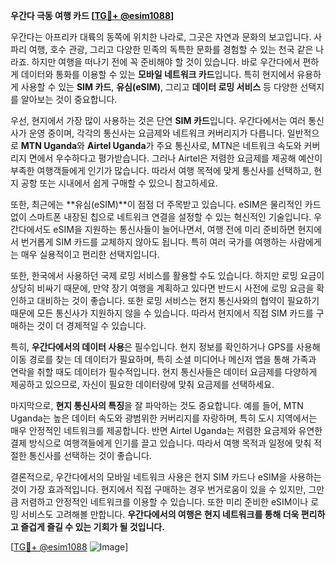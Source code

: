 **우간다 극동 여행 카드 [[TG💪+ @esim1088](https://t.me/s/esim1088)]**

우간다는 아프리카 대륙의 동쪽에 위치한 나라로, 그곳은 자연과 문화의 보고입니다. 사파리 여행, 호수 관광, 그리고 다양한 민족의 독특한 문화를 경험할 수 있는 천국 같은 나라죠. 하지만 여행을 떠나기 전에 꼭 준비해야 할 것이 있습니다. 바로 우간다에서 편하게 데이터와 통화를 이용할 수 있는 **모바일 네트워크 카드**입니다. 특히 현지에서 유용하게 사용할 수 있는 **SIM 카드**, **유심(eSIM)**, 그리고 **데이터 로밍 서비스** 등 다양한 선택지를 알아보는 것이 중요합니다.

우선, 현지에서 가장 많이 사용하는 것은 단연 **SIM 카드**입니다. 우간다에서는 여러 통신사가 운영 중이며, 각각의 통신사는 요금제와 네트워크 커버리지가 다릅니다. 일반적으로 **MTN Uganda**와 **Airtel Uganda**가 주요 통신사로, MTN은 네트워크 속도와 커버리지 면에서 우수하다고 평가받습니다. 그러나 Airtel은 저렴한 요금제를 제공해 예산이 부족한 여행객들에게 인기가 많습니다. 따라서 여행 목적에 맞게 통신사를 선택하고, 현지 공항 또는 시내에서 쉽게 구매할 수 있으니 참고하세요.

또한, 최근에는 **유심(eSIM)**이 점점 더 주목받고 있습니다. eSIM은 물리적인 카드 없이 스마트폰 내장된 칩으로 네트워크 연결을 설정할 수 있는 혁신적인 기술입니다. 우간다에서도 eSIM을 지원하는 통신사들이 늘어나면서, 여행 전에 미리 준비하면 현지에서 번거롭게 SIM 카드를 교체하지 않아도 됩니다. 특히 여러 국가를 여행하는 사람에게는 매우 실용적이고 편리한 선택지입니다.

또한, 한국에서 사용하던 국제 로밍 서비스를 활용할 수도 있습니다. 하지만 로밍 요금이 상당히 비싸기 때문에, 만약 장기 여행을 계획하고 있다면 반드시 사전에 로밍 요금을 확인하고 대비하는 것이 좋습니다. 또한 로밍 서비스는 현지 통신사와의 협약이 필요하기 때문에 모든 통신사가 지원하지 않을 수 있습니다. 따라서 현지에서 직접 SIM 카드를 구매하는 것이 더 경제적일 수 있습니다.

특히, **우간다에서의 데이터 사용**은 필수입니다. 현지 정보를 확인하거나 GPS를 사용해 이동 경로를 찾는 데 데이터가 필요하며, 특히 소셜 미디어나 메신저 앱을 통해 가족과 연락을 취할 때도 데이터가 필수적입니다. 현지 통신사들은 데이터 요금제를 다양하게 제공하고 있으므로, 자신이 필요한 데이터량에 맞춰 요금제를 선택하세요.

마지막으로, **현지 통신사의 특징**을 잘 파악하는 것도 중요합니다. 예를 들어, MTN Uganda는 높은 데이터 속도와 광범위한 커버리지를 자랑하며, 특히 도시 지역에서는 매우 안정적인 네트워크를 제공합니다. 반면 Airtel Uganda는 저렴한 요금제와 유연한 결제 방식으로 여행객들에게 인기를 끌고 있습니다. 따라서 여행 목적과 일정에 맞춰 적절한 통신사를 선택하는 것이 좋습니다.

결론적으로, 우간다에서의 모바일 네트워크 사용은 현지 SIM 카드나 eSIM을 사용하는 것이 가장 효과적입니다. 현지에서 직접 구매하는 경우 번거로움이 있을 수 있지만, 그만큼 저렴하고 안정적인 네트워크를 이용할 수 있습니다. 또한 미리 준비한 eSIM이나 로밍 서비스도 고려해볼 만합니다. **우간다에서의 여행은 현지 네트워크를 통해 더욱 편리하고 즐겁게 즐길 수 있는 기회가 될 것입니다.**

[[TG💪+ @esim1088](https://t.me/s/esim1088) ![Image](https://i.postimg.cc/Y0z9fWf4/image.png)]